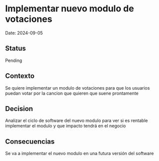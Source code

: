 # Implementar nuevo modulo de votaciones

Date: 2024-09-05

## Status

Pending

## Contexto

Se quiere implementar un modulo de votaciones para que los usuarios puedan votar por la cancion que quieren que suene prontamente

## Decision

Analizar el ciclo de software del nuevo modulo para ver si es rentable implementar el modulo y que impacto tendrá en el negocio

## Consecuencias

Se va a implementar el nuevo modulo en una futura versión del software